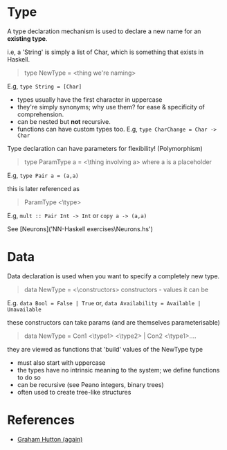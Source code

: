 # Type

A type declaration mechanism is used to declare a new name for an **existing type**.

i.e, a 'String' is simply a list of Char, which is something that exists in Haskell.

> type NewType = <thing we're naming>

E.g, `type String = [Char]`

- types usually have the first character in uppercase
- they're simply synonyms; why use them? for ease & specificity of comprehension.
- can be nested but **not** recursive.
- functions can have custom types too. E.g, `type CharChange = Char -> Char`

Type declaration can have parameters for flexibility! (Polymorphism)
> type ParamType a = <\thing involving a>
> where a is a placeholder

E.g, `type Pair a = (a,a)`

this is later referenced as
>ParamType <\type>

E.g, `mult :: Pair Int -> Int` or `copy a -> (a,a)`

See [Neurons]('NN-Haskell exercises\Neurons.hs')
# Data
Data declaration is used when you want to specify a completely new type.

>data NewType = <\constructors>
>constructors - values it can be

E.g. `data Bool = False | True`
	or, `data Availability = Available | Unavailable`

these constructors can take params (and are themselves parameterisable)
> data NewType = Con1 <\type1> <\type2> | Con2 <\type1>....

they are viewed as functions that 'build' values of the NewType type

- must also start with uppercase
- the types have no intrinsic meaning to the system; we define functions to do so
- can be recursive (see Peano integers, binary trees)
- often used to create tree-like structures
# References

- [Graham Hutton (again)](https://www.youtube.com/watch?v=sYgvpTyFpZ4&list=PLF1Z-APd9zK7usPMx3LGMZEHrECUGodd3&index=12)
